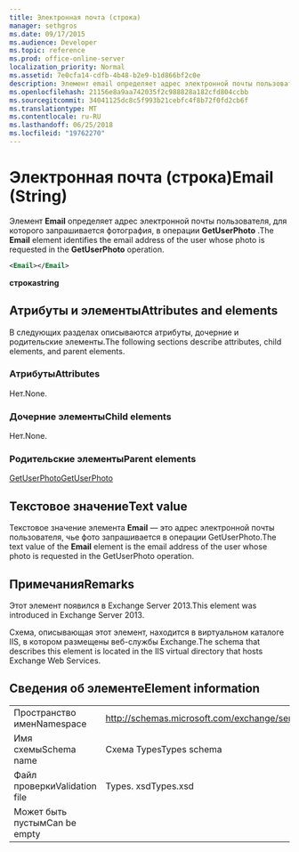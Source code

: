 ```yaml
---
title: Электронная почта (строка)
manager: sethgros
ms.date: 09/17/2015
ms.audience: Developer
ms.topic: reference
ms.prod: office-online-server
localization_priority: Normal
ms.assetid: 7e0cfa14-cdfb-4b48-b2e9-b1d866bf2c0e
description: Элемент email определяет адрес электронной почты пользователя, для которого запрашивается фотография, в операции GetUserPhoto.
ms.openlocfilehash: 21156e8a9aa742035f2c988828a182cfd804ccbb
ms.sourcegitcommit: 34041125dc8c5f993b21cebfc4f8b72f0fd2cb6f
ms.translationtype: MT
ms.contentlocale: ru-RU
ms.lasthandoff: 06/25/2018
ms.locfileid: "19762270"
---
```

# <a name="email-string"></a><span data-ttu-id="db101-103">Электронная почта (строка)</span><span class="sxs-lookup"><span data-stu-id="db101-103">Email (String)</span></span>

<span data-ttu-id="db101-104">Элемент **Email** определяет адрес электронной почты пользователя, для которого запрашивается фотография, в операции **GetUserPhoto** .</span><span class="sxs-lookup"><span data-stu-id="db101-104">The **Email** element identifies the email address of the user whose photo is requested in the **GetUserPhoto** operation.</span></span> 
  
```XML
<Email></Email>
```

 <span data-ttu-id="db101-105">**строка**</span><span class="sxs-lookup"><span data-stu-id="db101-105">**string**</span></span>
## <a name="attributes-and-elements"></a><span data-ttu-id="db101-106">Атрибуты и элементы</span><span class="sxs-lookup"><span data-stu-id="db101-106">Attributes and elements</span></span>

<span data-ttu-id="db101-107">В следующих разделах описываются атрибуты, дочерние и родительские элементы.</span><span class="sxs-lookup"><span data-stu-id="db101-107">The following sections describe attributes, child elements, and parent elements.</span></span>
  
### <a name="attributes"></a><span data-ttu-id="db101-108">Атрибуты</span><span class="sxs-lookup"><span data-stu-id="db101-108">Attributes</span></span>

<span data-ttu-id="db101-109">Нет.</span><span class="sxs-lookup"><span data-stu-id="db101-109">None.</span></span>
  
### <a name="child-elements"></a><span data-ttu-id="db101-110">Дочерние элементы</span><span class="sxs-lookup"><span data-stu-id="db101-110">Child elements</span></span>

<span data-ttu-id="db101-111">Нет.</span><span class="sxs-lookup"><span data-stu-id="db101-111">None.</span></span>
  
### <a name="parent-elements"></a><span data-ttu-id="db101-112">Родительские элементы</span><span class="sxs-lookup"><span data-stu-id="db101-112">Parent elements</span></span>

[<span data-ttu-id="db101-113">GetUserPhoto</span><span class="sxs-lookup"><span data-stu-id="db101-113">GetUserPhoto</span></span>](getuserphoto.md)
  
## <a name="text-value"></a><span data-ttu-id="db101-114">Текстовое значение</span><span class="sxs-lookup"><span data-stu-id="db101-114">Text value</span></span>

<span data-ttu-id="db101-115">Текстовое значение элемента **Email** — это адрес электронной почты пользователя, чье фото запрашивается в операции GetUserPhoto.</span><span class="sxs-lookup"><span data-stu-id="db101-115">The text value of the **Email** element is the email address of the user whose photo is requested in the GetUserPhoto operation.</span></span> 
  
## <a name="remarks"></a><span data-ttu-id="db101-116">Примечания</span><span class="sxs-lookup"><span data-stu-id="db101-116">Remarks</span></span>

<span data-ttu-id="db101-117">Этот элемент появился в Exchange Server 2013.</span><span class="sxs-lookup"><span data-stu-id="db101-117">This element was introduced in Exchange Server 2013.</span></span>
  
<span data-ttu-id="db101-118">Схема, описывающая этот элемент, находится в виртуальном каталоге IIS, в котором размещены веб-службы Exchange.</span><span class="sxs-lookup"><span data-stu-id="db101-118">The schema that describes this element is located in the IIS virtual directory that hosts Exchange Web Services.</span></span>
  
## <a name="element-information"></a><span data-ttu-id="db101-119">Сведения об элементе</span><span class="sxs-lookup"><span data-stu-id="db101-119">Element information</span></span>

|||
|:-----|:-----|
|<span data-ttu-id="db101-120">Пространство имен</span><span class="sxs-lookup"><span data-stu-id="db101-120">Namespace</span></span>  <br/> |http://schemas.microsoft.com/exchange/services/2006/types  <br/> |
|<span data-ttu-id="db101-121">Имя схемы</span><span class="sxs-lookup"><span data-stu-id="db101-121">Schema name</span></span>  <br/> |<span data-ttu-id="db101-122">Схема Types</span><span class="sxs-lookup"><span data-stu-id="db101-122">Types schema</span></span>  <br/> |
|<span data-ttu-id="db101-123">Файл проверки</span><span class="sxs-lookup"><span data-stu-id="db101-123">Validation file</span></span>  <br/> |<span data-ttu-id="db101-124">Types. xsd</span><span class="sxs-lookup"><span data-stu-id="db101-124">Types.xsd</span></span>  <br/> |
|<span data-ttu-id="db101-125">Может быть пустым</span><span class="sxs-lookup"><span data-stu-id="db101-125">Can be empty</span></span>  <br/> ||
   

